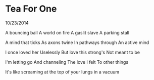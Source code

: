 Tea For One
===========

10/23/2014

A bouncing ball
A world on fire
A gaslit slave
A parking stall

A mind that ticks
As axons twine
In pathways through
An active mind

I once loved her
Uselessly
But love this strong's
Not meant to be

I'm letting go
And channeling
The love I felt
To other things

It's like screaming at the top of your lungs in a vacuum
